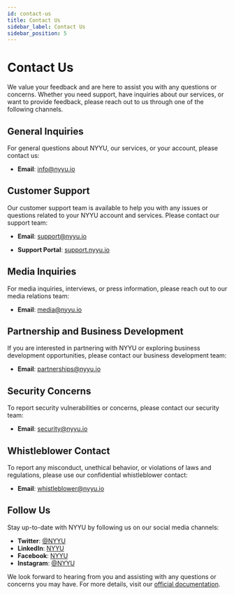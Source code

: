 ```yaml
---
id: contact-us
title: Contact Us
sidebar_label: Contact Us
sidebar_position: 5
---
```


# Contact Us

We value your feedback and are here to assist you with any questions or concerns. Whether you need support, have inquiries about our services, or want to provide feedback, please reach out to us through one of the following channels.

## General Inquiries

For general questions about NYYU, our services, or your account, please contact us:

- **Email**: [info@nyyu.io](mailto:info@nyyu.io)
<!-- - **Phone**: +1 646 921 4660 -->

## Customer Support

Our customer support team is available to help you with any issues or questions related to your NYYU account and services. Please contact our support team:

- **Email**: [support@nyyu.io](mailto:support@nyyu.io)
<!-- - **Phone**: +1 646 921 4660 -->
- **Support Portal**: [support.nyyu.io](https://support.nyyu.io)

## Media Inquiries

For media inquiries, interviews, or press information, please reach out to our media relations team:

- **Email**: [media@nyyu.io](mailto:media@nyyu.io)
<!-- - **Phone**: +1 646 921 4660 -->

## Partnership and Business Development

If you are interested in partnering with NYYU or exploring business development opportunities, please contact our business development team:

- **Email**: [partnerships@nyyu.io](mailto:partnerships@nyyu.io)
<!-- - **Phone**: +1 646 921 4660 -->

## Security Concerns

To report security vulnerabilities or concerns, please contact our security team:

- **Email**: [security@nyyu.io](mailto:security@nyyu.io)
<!-- - **Phone**: +1 646 921 4660 -->

## Whistleblower Contact

To report any misconduct, unethical behavior, or violations of laws and regulations, please use our confidential whistleblower contact:

- **Email**: [whistleblower@nyyu.io](mailto:whistleblower@nyyu.io)
<!-- - **Phone**: +1 646 921 4661 -->

<!-- ## Office Address

You can also reach us by mail at our office address:

- **Address**:  
  NYYU  
  [Office Address]  
  [City, State, ZIP Code]  
  [Country] -->

## Follow Us

Stay up-to-date with NYYU by following us on our social media channels:

- **Twitter**: [@NYYU](https://twitter.com/nyyuio)
- **LinkedIn**: [NYYU](https://linkedin.com/company/nyyuio)
- **Facebook**: [NYYU](https://facebook.com/nyyu.io)
- **Instagram**: [@NYYU](https://instagram.com/nyyu.io)

We look forward to hearing from you and assisting with any questions or concerns you may have. For more details, visit our [official documentation](https://docs.nyyu.com).
